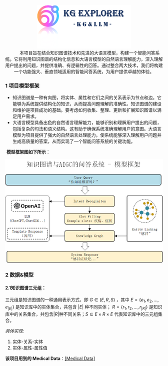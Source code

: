 

<p align="center">
  <br/>
  <img width="300px" src="./asset/logo.png"/>
  <br>&emsp; &emsp; 本项目旨在结合知识图谱技术和先进的大语言模型，构建一个智能问答系统。它将利用知识图谱的结构化信息和大语言模型的自然语言理解能力，深入理解用户提出的问题，并提供准确、有逻辑性的回答。通过整合两大技术，我们将构建一个功能强大、垂直领域适用的智能问答系统，为用户提供卓越的体验。

### 1 项目模型框架

- 知识图谱是一种有向图，将实体、属性和它们之间的关系表示为节点和边。它能够为系统提供结构化的知识，从而提高问题理解的准确性。知识图谱的建设和维护是项目成功的基础。要考虑如何收集、整理、更新和扩展知识图谱以满足用户需求。
- 大语言模型具备出色的自然语言理解能力，能够识别和理解用户提出的问题，包括复杂的句法和语义结构。这有助于确保系统准确理解用户的意图。大语言模型为项目提供了强大的自然语言处理能力，使系统能够深入理解用户问题并生成高质量的答案，从而实现了一个智能问答系统的关键功能。

​	**模型框架图如下所示**：

<img src=".\asset\模型框架.png" width="700px" />

### 2 数据&模型

#### 2.1知识图谱三元组：

三元组是知识图谱的一种通用表示方式，即 $G \in (E,R, S)$ ，其中 $E= \{e_1 ,e_2 ,...,e_{|E|} \}$ 是知识库中的实体集合，共包含 $| E |$ 种不同实体； $R= \{r_1 ,r_2 ,...,r_{|R|} \}$ 是知识库中的关系集合，共包含$| R |$种不同关系；$S \subseteq E \times R\times E$ 代表知识库中的三元组集合。

*具体实现:*

1. 实体-关系-实体
2. 实体-属性-属性值

**该项目用到的 Medical Data**：[[Medical Data]](./data/medical.json)
